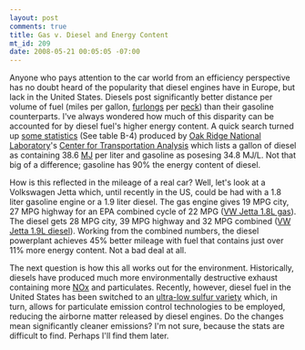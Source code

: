 ```yaml
--- 
layout: post
comments: true
title: Gas v. Diesel and Energy Content
mt_id: 209
date: 2008-05-21 00:05:05 -07:00
---
```

Anyone who pays attention to the car world from an efficiency perspective has no doubt heard of the popularity that diesel engines have in Europe, but lack in the United States.  Diesels post significantly better distance per volume of fuel (miles per gallon, [furlongs](http://en.wikipedia.org/wiki/Furlong) per [peck](http://en.wikipedia.org/wiki/Peck)) than their gasoline counterparts.  I've always wondered how much of this disparity can be accounted for by diesel fuel's higher energy content.  A quick search turned up [some statistics](http://cta.ornl.gov/data/appendix_b.shtml) (See table B-4) produced by [Oak Ridge National Laboratory](http://en.wikipedia.org/wiki/Oak_Ridge_National_Laboratory)'s [Center for Transportation Analysis](http://cta.ornl.gov/cta/) which lists a gallon of diesel as containing 38.6 [MJ](http://en.wikipedia.org/wiki/Joule) per liter and gasoline as posesing 34.8 MJ/L.  Not that big of a difference; gasoline has 90% the energy content of diesel.

How is this reflected in the mileage of a real car?  Well, let's look at a Volkswagen Jetta which, until recently in the US, could be had with a 1.8 liter gasoline engine or a 1.9 liter diesel.  The gas engine gives 19 MPG city, 27 MPG highway for an EPA combined cycle of 22 MPG ([VW Jetta 1.8L gas](http://www.fueleconomy.gov/feg/noframes/20810.shtml)).  The diesel gets 28 MPG city, 39 MPG highway and 32 MPG combined ([VW Jetta 1.9L diesel](http://www.fueleconomy.gov/feg/noframes/20812.shtml)).  Working from the combined numbers, the diesel powerplant achieves 45% better mileage with fuel that contains just over 11% more energy content.  Not a bad deal at all.

The next question is how this all works out for the environment.  Historically, diesels have produced much more environmentally destructive exhaust containing more [NOx](http://en.wikipedia.org/wiki/Nitrogen_oxide) and particulates.  Recently, however, diesel fuel in the United States has been switched to an [ultra-low sulfur variety](http://en.wikipedia.org/wiki/Ultra-low_sulfur_diesel) which, in turn, allows for particulate emission control technologies to be employed, reducing the airborne matter released by diesel engines.  Do the changes mean significantly cleaner emissions?  I'm not sure, because the stats are difficult to find.  Perhaps I'll find them later.

